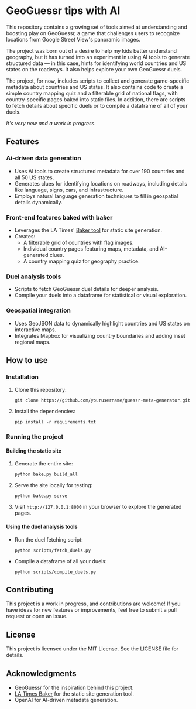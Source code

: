 # GeoGuessr tips with AI

This repository contains a growing set of tools aimed at understanding and boosting play on GeoGuessr, a game that challenges users to recognize locations from Google Street View's panoramic images.

The project was born out of a desire to help my kids better understand geography, but it has turned into an experiment in using AI tools to generate structured data — in this case, hints for identifying world countries and US states on the roadways. It also helps explore your own GeoGuessr duels.

The project, for now, includes scripts to collect and generate game-specific metadata about countries and US states. It also contains code to create a simple country mapping quiz and a filterable grid of national flags, with country-specific pages baked into static files. In addition, there are scripts to fetch details about specific duels or to compile a dataframe of all of your duels.

*It's very new and a work in progress.*

## Features

### Ai-driven data generation
- Uses AI tools to create structured metadata for over 190 countries and all 50 US states.
- Generates clues for identifying locations on roadways, including details like language, signs, cars, and infrastructure.
- Employs natural language generation techniques to fill in geospatial details dynamically.

### Front-end features baked with baker
- Leverages the LA Times' [Baker tool](https://github.com/datadesk/baker-example-page-template) for static site generation.
- Creates:
  - A filterable grid of countries with flag images.
  - Individual country pages featuring maps, metadata, and AI-generated clues.
  - A country mapping quiz for geography practice.

### Duel analysis tools
- Scripts to fetch GeoGuessr duel details for deeper analysis.
- Compile your duels into a dataframe for statistical or visual exploration.

### Geospatial integration
- Uses GeoJSON data to dynamically highlight countries and US states on interactive maps.
- Integrates Mapbox for visualizing country boundaries and adding inset regional maps.

## How to use

### Installation
1. Clone this repository:
   ```
   git clone https://github.com/yourusername/guessr-meta-generator.git
   ```
2. Install the dependencies:
   ```
   pip install -r requirements.txt
   ```

### Running the project

#### Building the static site
1. Generate the entire site:
   ```
   python bake.py build_all
   ```
2. Serve the site locally for testing:
   ```
   python bake.py serve
   ```
3. Visit `http://127.0.0.1:8000` in your browser to explore the generated pages.

#### Using the duel analysis tools
- Run the duel fetching script:
  ```
  python scripts/fetch_duels.py
  ```
- Compile a dataframe of all your duels:
  ```
  python scripts/compile_duels.py
  ```

## Contributing
This project is a work in progress, and contributions are welcome! If you have ideas for new features or improvements, feel free to submit a pull request or open an issue.

## License
This project is licensed under the MIT License. See the LICENSE file for details.

## Acknowledgments
- GeoGuessr for the inspiration behind this project.
- [LA Times Baker](https://github.com/datadesk/baker-example-page-template) for the static site generation tool.
- OpenAI for AI-driven metadata generation.